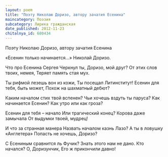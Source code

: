 ```yaml
---
layout: poem
title: "Поэту Николаю Доризо, автору зачатия Есенина"
maincategory: Поэзия
subcategory: Лирика гражданская
date_published: 2012-11-23
chitalnya_id: 680434
---
```




Поэту Николаю Доризо,
автору зачатия Есенина

«Есенин только начинается...»
Николай Доризо.

Что про Есенина Сергея
Черкнул ты, Доризо, мой друг?
От этих слов твоих, немея,
Теряет память стая мух.

Ты рифмой лезешь вон из кожи,
Ты посещал Литинститут!
Есенин для тебя, быть может,
Похож на шахматный дебют?

Каким началом стих твой вспенен?
Чьи хочешь вздуть ты паруса?
Как начинается Есенин?
Как утро или как гроза?

Есенин для тебя – начало
Или  трагический конец?
Корова даже замычала
От выдумки твоей, мудрец!

И что за странная манера
Назвать началом казнь Лазо?
А ты в ловушку «Англетера»
Попасть не хочешь, Доризо?

С Есениным сравнится ль  Фучик?
Знать этого нам не дано.
Кто начался? О, Доризунчик,
Его ж прикончили давно!







